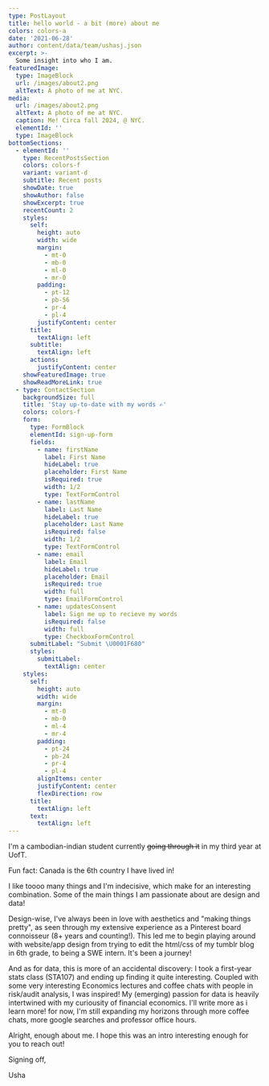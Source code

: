 ```yaml
---
type: PostLayout
title: hello world - a bit (more) about me
colors: colors-a
date: '2021-06-28'
author: content/data/team/ushasj.json
excerpt: >-
  Some insight into who I am.
featuredImage:
  type: ImageBlock
  url: /images/about2.png
  altText: A photo of me at NYC.
media:
  url: /images/about2.png
  altText: A photo of me at NYC.
  caption: Me! Circa fall 2024, @ NYC.
  elementId: ''
  type: ImageBlock
bottomSections:
  - elementId: ''
    type: RecentPostsSection
    colors: colors-f
    variant: variant-d
    subtitle: Recent posts
    showDate: true
    showAuthor: false
    showExcerpt: true
    recentCount: 2
    styles:
      self:
        height: auto
        width: wide
        margin:
          - mt-0
          - mb-0
          - ml-0
          - mr-0
        padding:
          - pt-12
          - pb-56
          - pr-4
          - pl-4
        justifyContent: center
      title:
        textAlign: left
      subtitle:
        textAlign: left
      actions:
        justifyContent: center
    showFeaturedImage: true
    showReadMoreLink: true
  - type: ContactSection
    backgroundSize: full
    title: 'Stay up-to-date with my words ✍️'
    colors: colors-f
    form:
      type: FormBlock
      elementId: sign-up-form
      fields:
        - name: firstName
          label: First Name
          hideLabel: true
          placeholder: First Name
          isRequired: true
          width: 1/2
          type: TextFormControl
        - name: lastName
          label: Last Name
          hideLabel: true
          placeholder: Last Name
          isRequired: false
          width: 1/2
          type: TextFormControl
        - name: email
          label: Email
          hideLabel: true
          placeholder: Email
          isRequired: true
          width: full
          type: EmailFormControl
        - name: updatesConsent
          label: Sign me up to recieve my words
          isRequired: false
          width: full
          type: CheckboxFormControl
      submitLabel: "Submit \U0001F680"
      styles:
        submitLabel:
          textAlign: center
    styles:
      self:
        height: auto
        width: wide
        margin:
          - mt-0
          - mb-0
          - ml-4
          - mr-4
        padding:
          - pt-24
          - pb-24
          - pr-4
          - pl-4
        alignItems: center
        justifyContent: center
        flexDirection: row
      title:
        textAlign: left
      text:
        textAlign: left
---
```


I'm a cambodian-indian student currently ~~going through it~~ in my third year at UofT.

Fun fact: Canada is the 6th country I have lived in!

I like toooo many things and I'm indecisive, which make for an interesting combination. Some of the main things I am passionate about are design and data!

Design-wise, I've always been in love with aesthetics and "making things pretty", as seen through my extensive experience as a Pinterest board connoisseur (8+ years and counting!). This led me to begin playing around with website/app design from trying to edit the html/css of my tumblr blog in 6th grade, to being a SWE intern. It's been a journey!

And as for data, this is more of an accidental discovery: I took a first-year stats class (STA107) and ending up finding it quite interesting. Coupled with some very interesting Economics lectures and coffee chats with people in risk/audit analysis, I was inspired! My (emerging) passion for data is heavily intertwined with my curiousity of financial economics. I'll write more as i learn more! for now, I'm still expanding my horizons through more coffee chats, more google searches and professor office hours.

Alright, enough about me. I hope this was an intro interesting enough for you to reach out!

Signing off,

Usha
